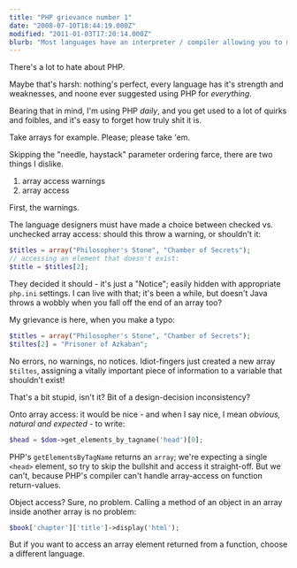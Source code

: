 ```yaml
---
title: "PHP grievance number 1"
date: "2008-07-10T18:44:19.000Z"
modified: "2011-01-03T17:20:14.000Z"
blurb: "Most languages have an interpreter / compiler allowing you to make immediate use of function return values; but not PHP"
---
```


There's a lot to hate about PHP.

Maybe that's harsh: nothing's perfect, every language has it's strength and weaknesses, and noone ever suggested using PHP for _everything_.

Bearing that in mind, I'm using PHP _daily_, and you get used to a lot of quirks and foibles, and it's easy to forget how truly shit it is.

Take arrays for example. Please; please take 'em.

Skipping the "needle, haystack" parameter ordering farce, there are two things I dislike.

1.  array access warnings
2.  array access

First, the warnings.

The language designers must have made a choice between checked vs. unchecked array access: should this throw a warning, or shouldn't it:

```php
$titles = array("Philosopher's Stone", "Chamber of Secrets");
// accessing an element that doesn't exist:
$title = $titles[2];
```

They decided it should - it's just a "Notice"; easily hidden with appropriate `php.ini` settings. I can live with that; it's been a while, but doesn't Java throws a wobbly when you fall off the end of an array too?

My grievance is here, when you make a typo:

```php
$titles = array("Philosopher's Stone", "Chamber of Secrets");
$tiltes[2] = "Prisoner of Azkaban";
```

No errors, no warnings, no notices. Idiot-fingers just created a new array `$tiltes`, assigning a vitally important piece of information to a variable that shouldn't exist!

That's a bit stupid, isn't it? Bit of a design-decision inconsistency?

Onto array access: it would be nice - and when I say nice, I mean _obvious, natural and expected_ - to write:

```php
$head = $dom->get_elements_by_tagname('head')[0];
```

PHP's `getElementsByTagName` returns an `array`; we're expecting a single `<head>` element, so try to skip the bullshit and access it straight-off. But we can't, because PHP's compiler can't handle array-access on function return-values.

Object access? Sure, no problem. Calling a method of an object in an array inside another array is no problem:

```php
$book['chapter']['title']->display('html');
```

But if you want to access an array element returned from a function, choose a different language.
